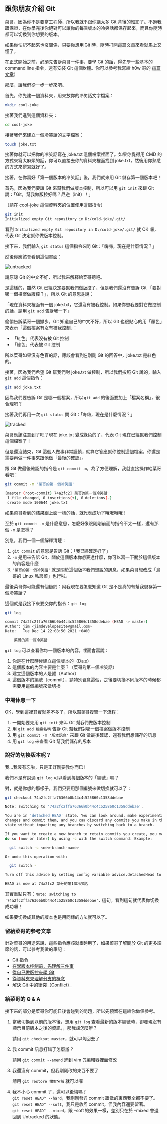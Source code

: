 ## 跟你朋友介紹 Git

菜哥，因為你不是要當工程師，所以我就不跟你講太多 Git 背後的細節了。不過我跟保證，在你學完後你絕對可以讓你的每個版本的冷笑話都保存起來，而且你隨時都可以切換到你想要的版本。

如果你怕記不起來也沒關係，只要你想用 Git 時，隨時打開這篇文章來看就馬上又懂了。

在正式開始之前，必須先告訴菜哥一件事。要學 Git 的話，得先學一些基本的 command line 指令，還有安裝 Git 這個軟體。你可以參考我寫給 h0w 哥的 [這篇文章](https://github.com/jubeatt/mentor-program-5th-jubeatt/blob/week1/homeworks/week1/hw3.md)）

那麼，讓我們從一步一步來吧。

首先，你先建一個資料夾，用來放你的冷笑話文字檔案：

```bash
mkdir cool-joke
```

接著我們進到這個資料夾：

```bash
cd cool-joke
```

接著我們來建立一個冷笑話的文字檔案：

```bash
touch joke.txt
```

接著你就可以把你的冷笑話寫在 joke.txt 這個檔案裡面了。如果你覺得用 CMD 的方式來寫太麻煩的話，你可以直接去你的資料夾裡面找到 joke.txt，然後用你熟悉的方式來撰寫就好了。

接著，在你寫好「第一個版本的冷笑話」後，我們就來用 Git 儲存第一個版本吧！

首先，因為我們要讓 Git 來幫我們做版本控制，所以可以用 `git init` 來跟 Git 說：「Git，幫我做版控好嗎？尼逆（init）！」

（請在 cool-joke 這個資料夾的位置使用這個指令）

```bash
git init
Initialized empty Git repository in D:/cold-joke/.git/
```

看到 `Initialized empty Git repository in D:/cold-joke/.git/` 就 OK 囉，代表 Git 決定幫你做版本控制。

接下來，我們輸入 `git status` 這個指令來問 Git：「嗨嗨，現在是什麼情況？」

然後你應該會看到這個畫面：

![untracked](hw4-picture/untracked.jpg)

請原諒 Git 的中文不好，所以我來解釋給菜哥聽吧。

是這樣的，雖然 Git 已經決定要幫我們做版控了，但是我們還沒有告訴 Git 「要對哪一個檔案做版控？」，所以 Git 的意思是說：

「現在資料夾裡面有一個 joke.txt，它還沒有被我控制。如果你想我要對它做控制的話，請用 `git add` 告訴我一下」

偷偷告訴菜哥一個撇步，Git 知道自己的中文不好，所以 Git 也很貼心的用「顏色」來表示「這個檔案有沒有被我控制」：

- 「紅色」代表沒有被 Git 控制
- 「綠色」代表被 Git 控制

所以菜哥如果沒有色盲的話，應該會看到在剛剛 Git 的回答中，joke.txt 是紅色的。

接著，因為我們希望 Git 幫我們對 joke.txt 做控制，所以我們按照 Git 說的，輸入 `git add` 這個指令：

```bash
git add joke.txt
```

因為我們要告訴 Git 是哪一個檔案，所以 `git add` 的後面要加上「檔案名稱」，很合理吧？

接著我們再用一次 `git status` 問 Git：「嗨嗨，現在是什麼情況？」

![tracked](hw4-picture/tracked.jpg)

菜哥應該注意到了吧？現在 joke.txt 變成綠色的了，代表 Git 現在已經幫我們控制這個檔案了！

但是還沒結束，Git 這個人做事非常謹慎，就算它答應幫你控制這個檔案，你還是需要再做一件事來跟他做「最後的確認」。

跟 Git 做最後確認的指令是 `git commit -m`，為了方便理解，我就直接操作給菜哥看吧：

```bash
git commit -m '菜哥的第一個冷笑話'

[master (root-commit) 74a2fc2] 菜哥的第一個冷笑話
 1 file changed, 0 insertions(+), 0 deletions(-)
 create mode 100644 joke.txt
```

如果菜哥看到的結果跟上面一樣的話，就代表成功了哦哦哦哦！

至於 `git commit -m` 是什麼意思，怎麼好像跟剛剛前面的指令不太一樣，還有那個 `-m` 是怎樣？

別急，我們一個一個解釋清楚：

1. `git commit` 的意思是告訴 Git：「我已經確定好了」
2. `-m` 是用來告訴 Git，關於這個版本你想表達什麼，你可以寫一下關於這個版本的內容是什麼
3. `'菜哥的第一個冷笑話'` 就是關於這個版本我們想說的訊息，如果菜哥想改成「鳥哥的 Linux 私房菜」也行啦。

最後菜哥你可能還有個疑問：阿我現在要怎麼知道 Git 是不是真的有幫我儲存第一個冷笑話？

這個就是我接下來要交你的指令：`git log`

```bash
git log

commit 74a2fc2ffa76366b0b44c4c525860c1358ddebae (HEAD -> master)
Author: jim <jimdevelopesite@gmail.com>
Date:   Tue Dec 14 22:08:50 2021 +0800

    菜哥的第一個冷笑話

```

`git log` 可以查看你每一個版本的內容，裡面會寫說：

1. 你是在什麼時候建立這個版本的（Date）
2. 這個版本的內容主要是什麼？（菜哥的第一個冷笑話）
3. 建立這個版本的人是誰（Author）
4. 這個版本的編號（commit），請特別留意這個，之後要切換不同版本的時候都需要用這個編號來做切換

### 中場休息一下

OK，學到這裡其實就差不多了，所以幫菜哥複習一下流程：

1. 一開始要先用 `git init` 來叫 Git 幫我們做版本控制
2. 用 `git add 檔案名稱` 告訴 Git 幫我們對哪一個檔案做版本控制
3. 用 `git commit -m '版本訊息'` 來跟 Git 做最後確認，還有我們想儲存的訊息
4. 用 `git log` 來查看 Git 幫我們儲存的版本

### 說好的切換版本呢？

我...我沒有忘啦，只是正好剛要教你而已！

我們不是有說過 `git log` 可以看到每個版本的「編號」嗎？

對，就是你想的那樣子，我們只要用那個編號來做切換就可以了：

```bash
git checkout 74a2fc2ffa76366b0b44c4c525860c1358ddebae

Note: switching to '74a2fc2ffa76366b0b44c4c525860c1358ddebae'.

You are in 'detached HEAD' state. You can look around, make experimental
changes and commit them, and you can discard any commits you make in this
state without impacting any branches by switching back to a branch.

If you want to create a new branch to retain commits you create, you may
do so (now or later) by using -c with the switch command. Example:

  git switch -c <new-branch-name>

Or undo this operation with:

  git switch -

Turn off this advice by setting config variable advice.detachedHead to false

HEAD is now at 74a2fc2 菜哥的第1個冷笑話

```

其實重點只有：`Note: switching to '74a2fc2ffa76366b0b44c4c525860c1358ddebae'.` 這句。看到這句就代表你切換成功囉！

如果要切換成其他的版本也是用同樣的方法就可以了。

### 留給菜哥的參考文章

針對菜哥的用途來說，這些指令應該就很夠用了，如果菜哥了解關於 Git 的更多細節的話，可以參考我做的筆記：

- [Git 指令](https://jubeatt.github.io/2021/12/13/git-instruction/)
- [在學版本控制前，先理解三件事](https://jubeatt.github.io/2021/12/12/what-is-version-control/)
- [從自己做版控來學 Git](https://jubeatt.github.io/2021/12/12/create-your-own-version-control/)
- [從資料夾來理解分支的概念](https://jubeatt.github.io/2021/12/12/easy-way-to-understand-branch/)
- [解決 Git 中的衝突（Conflict）](https://jubeatt.github.io/2021/12/12/fix-the-conflict-of-git/)

### 給菜哥的 Q & A

接下來的部分是菜哥你可能日後會碰到的問題，所以先預留在這給你做個參考。

1. 當我切換到以前的版本後，想用 `git log` 查看最新的版本編號時，卻發現沒有顯示目前版本之後的資訊，，那我該怎麼辦？

   請用 `git checkout master`，就可以切回去了

2. 我 commit 訊息打錯了怎麼辦？

   請用 `git commit --amend` 進到 vim 的編輯器裡面修改

3. 我還沒有 commit，但我剛剛改的東西不要了

   請用 `git restore 檔案名稱` 就可以囉

4. 我不小心 commit 了，還可以後悔嗎？  
   `git reset HEAD^ --hard`，我剛剛發的 commit 跟做的東西我全都不要了。  
   `git reset HEAD^ --soft`，我只是收回 commit，但我內容還要留著。  
   `git reset HEAD^ --mixed`，跟 –soft 的效果一樣，差別只在於 –mixed 會退回到 Untracked 的狀態。

